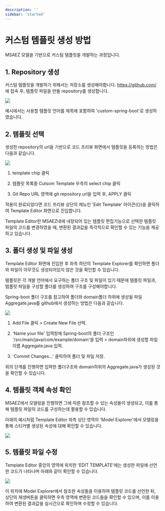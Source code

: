 ```yaml
---
description: ''
sidebar: 'started'
---
```

# 커스텀 템플릿 생성 방법

MSAEZ 모델을 기반으로 커스텀 템플릿을 개발하는 과정입니다.

## 1. Repository 생성

커스텀 템플릿을 개발하기 위해서는 저장소를 생성해야합니다.
<a href="https://github.com/" target="_blank" class="link-open-text">https://github.com/</a> 에 접속 후, 템플릿 파일을 만들 repository를 생성합니다.

![](https://github.com/msa-ez/platform/assets/123912988/b6f49e7b-4674-47a5-8ed9-69caf94fac64)

예시에서는 사용할 템플릿 언어를 제목에 포함하여 'custom-spring-boot'로 생성하였습니다.

## 2. 템플릿 선택

생성한 repository의 url을 기반으로 코드 프리뷰 화면에서 템플릿을 등록하는 방법은 다음과 같습니다.

![](https://github.com/msa-ez/platform/assets/123912988/8c74d617-3af6-495d-aed8-a055f582513c)

1. template chip 클릭

2. 템플릿 목록중 Cutsom Template 우측의 select chip 클릭

3. Git Repo URL 영역에 git repository url을 입력 후, APPLY 클릭

적용이 완료되었다면 코드 프리뷰 상단의 메뉴인 'Edit Template' 아이콘({})을 클릭하여 Template Editor 화면으로 진입합니다.

Template Editor란 MSAEZ내에 내장되어 있는 템플릿 편집기능으로 선택한 템플릿 파일의 코드를 변경하였을 때, 변환된 결과값을 즉각적으로 확인할 수 있는 기능을 제공하고 있습니다.

## 3. 폴더 생성 및 파일 생성

Template Editor 화면에 진입한 후 좌측 하단의 Template Explorer를 확인하면 폴더와 파일이 아무것도 생성되어있지 않은 것을 확인할 수 있습니다.

템플릿은 각 개발 언어에서 요구하는 폴더 구조 및 파일이 있기 때문에 템플릿 파일과, 템플릿 파일을 구성할 폴더를 생성하여 구조를 구성해야합니다.

Spring-boot 폴더 구조를 참고하여 폴더와 domain폴더 하위에 생성될 파일 Aggregate.java를 github에서 생성하는 방법은 다음과 같습니다.

![](https://github.com/msa-ez/platform/assets/123912988/2c01c3b4-27d8-45bc-bb2e-0ac601c0034c)

1. Add File 클릭 > Create New File 선택.

2. 'Name your file' 입력창에 Spring-boot의 폴더 구조인 '/src/main/java/com/example/domain'을 입력 > domain하위에 생성할 파일 이름 Aggregate.java 입력.

3. 'Commit Changes...' 클릭하여 폴더 및 파일 저장.

위의 단계를 진행하면 입력한 폴더구조와 domain하위의 Aggregate.java가 생성된 것을 확인할 수 있습니다.


## 4. 템플릿 객체 속성 확인

MSAEZ에서 모델링을 진행하면 그에 따른 참조할 수 있는 속성들이 생성되고, 이를 통해 템플릿 파일의 코드를 구성하는데 활용할 수 있습니다.

아래의 예시처럼 Template Editor 좌측 상단 영역의 'Model Explorer'에서 모델링을 통해 스티커별 생성된 속성에 대해 확인할 수 있습니다.

![](https://github.com/msa-ez/platform/assets/123912988/8ab41ce8-7ee0-4d25-ab1b-c2d4021ff19a)

## 5. 템플릿 파일 수정

Template Editor 중앙의 영역에 위치한 'EDIT TEMPLATE'에는 생성한 파일에 선언한 코드가 나타나며 아래와 같이 확인할 수 있습니다.

![](https://github.com/kyusooK/custom-spring-boot/assets/123912988/5e62a6b3-0d18-4b84-a5dd-f14f44835f81)

이 위치에 Model Explorer에서 참조한 속성들을 이용하여 템플릿 코드를 선언한 뒤, 상단의 재생버튼을 클릭하면 우측 영역에 변환된 코드들을 확인할 수 있으며,
이를 이용하여 변환된 결과값을 실시간으로 확인하며 수정할 수 있습니다.